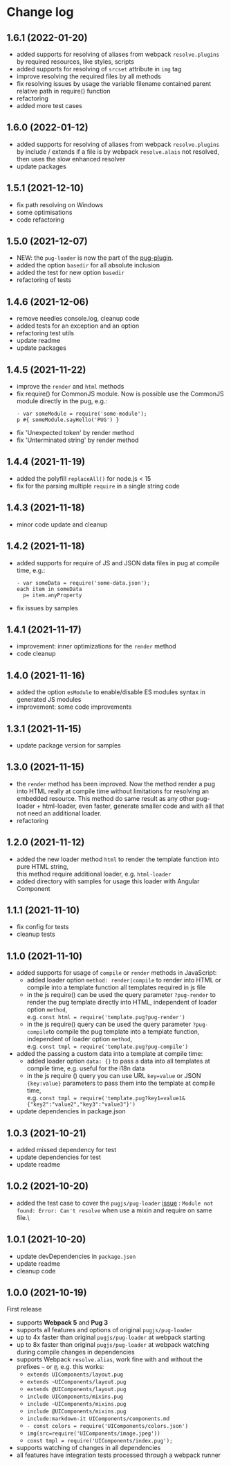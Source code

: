 # Change log

## 1.6.1 (2022-01-20)
- added supports for resolving of aliases from webpack `resolve.plugins` by required resources, like styles, scripts
- added supports for resolving of `srcset` attribute in `img` tag
- improve resolving the required files by all methods
- fix resolving issues by usage the variable filename contained parent relative path in require() function
- refactoring
- added more test cases

## 1.6.0 (2022-01-12)
- added supports for resolving of aliases from webpack `resolve.plugins` by include / extends
  if a file is by webpack `resolve.alais` not resolved, then uses the slow enhanced resolver
- update packages

## 1.5.1 (2021-12-10)
- fix path resolving on Windows
- some optimisations
- code refactoring

## 1.5.0 (2021-12-07)
- NEW: the `pug-loader` is now the part of the [pug-plugin](https://github.com/webdiscus/pug-plugin).
- added the option `basedir` for all absolute inclusion
- added the test for new option `basedir`
- refactoring of tests

## 1.4.6 (2021-12-06)
- remove needles console.log, cleanup code 
- added tests for an exception and an option
- refactoring test utils
- update readme
- update packages

## 1.4.5 (2021-11-22)
- improve the `render` and `html` methods
- fix require() for CommonJS module. Now is possible use the CommonJS module directly in the pug, e.g.:
  ```pug
  - var someModule = require('some-module');
  p #{ someModule.sayHello('PUG') }
  ```
- fix 'Unexpected token' by render method
- fix 'Unterminated string' by render method

## 1.4.4 (2021-11-19)
- added the polyfill `replaceAll()` for node.js < 15
- fix for the parsing multiple `require` in a single string code

## 1.4.3 (2021-11-18)
- minor code update and cleanup

## 1.4.2 (2021-11-18)
- added supports for require of JS and JSON data files in pug at compile time, e.g.:
  ```pug
  - var someData = require('some-data.json');
  each item in someData
    p= item.anyProperty
  ```
- fix issues by samples

## 1.4.1 (2021-11-17)
- improvement: inner optimizations for the `render` method
- code cleanup

## 1.4.0 (2021-11-16)
- added the option `esModule` to enable/disable ES modules syntax in generated JS modules
- improvement: some code improvements

## 1.3.1 (2021-11-15)
- update package version for samples

## 1.3.0 (2021-11-15)
- the `render` method has been improved. Now the method render a pug into HTML really at compile time without limitations for resolving an embedded resource.
  This method do same result as any other pug-loader + html-loader, even faster, generate smaller code and with all that not need an additional loader.
- refactoring

## 1.2.0 (2021-11-12)
- added the new loader method `html` to render the template function into pure HTML string,\
  this method require additional loader, e.g. `html-loader`
- added directory with samples for usage this loader with Angular Component

## 1.1.1 (2021-11-10)
- fix config for tests
- cleanup tests

## 1.1.0 (2021-11-10)
- added supports for usage of `compile` or `render` methods in JavaScript:  
  - added loader option `method: render|compile` to render into HTML or compile into a template function all templates required in js file
  - in the js require() can be used the query parameter `?pug-render` to render the pug template directly into HTML, independent of loader option `method`, \
    e.g. `const html = require('template.pug?pug-render')`
  - in the js require() query can be used the query parameter `?pug-compile`to compile the pug template into a template function, independent of loader option `method`, \
    e.g. `const tmpl = require('template.pug?pug-compile')`
- added the passing a custom data into a template at compile time: 
  - added loader option `data: {}` to pass a data into all templates at compile time, e.g. useful for the i18n data
  - in the js require () query you can use URL `key=value` or JSON `{key:value}` parameters to pass them into the template at compile time, \
    e.g. `const tmpl = require('template.pug?key1=value1&{"key2":"value2","key3":"value3"}')`
- update dependencies in package.json

## 1.0.3 (2021-10-21)
- added missed dependency for test
- update dependencies for test
- update readme

## 1.0.2 (2021-10-20)
- added the test case to cover the `pugjs/pug-loader` [issue](https://github.com/pugjs/pug-loader/issues/123) : `Module not found: Error: Can't resolve` when use a mixin and require on same file.\

## 1.0.1 (2021-10-20)
- update devDependencies in `package.json`
- update readme
- cleanup code

## 1.0.0 (2021-10-19)
First release
- supports **Webpack 5** and **Pug 3**
- supports all features and options of original `pugjs/pug-loader`
- up to 4x faster than original `pugjs/pug-loader` at webpack starting
- up to 8x faster than original `pugjs/pug-loader` at webpack watching during compile changes in dependencies
- supports Webpack `resolve.alias`, work fine with and without the prefixes `~` or `@`, e.g. this works:
  - `extends UIComponents/layout.pug`
  - `extends ~UIComponents/layout.pug`
  - `extends @UIComponents/layout.pug`
  - `include UIComponents/mixins.pug`
  - `include ~UIComponents/mixins.pug`
  - `include @UIComponents/mixins.pug`
  - `include:markdown-it UIComponents/components.md`
  - `- const colors = require('UIComponents/colors.json')`
  - `img(src=require('UIComponents/image.jpeg'))`
  - `const tmpl = require('UIComponents/index.pug');`
- supports watching of changes in all dependencies
- all features have integration tests processed through a webpack runner
